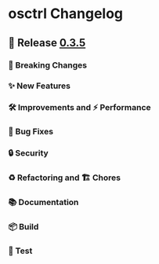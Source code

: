 # osctrl Changelog

## 🔖 Release [0.3.5](https://github.com/jmpsec/osctrl/releases/tag/v0.3.5)

### 🚨 Breaking Changes

### ✨ New Features

### 🛠 Improvements and ⚡️ Performance

### 🐛 Bug Fixes

### 🔒 Security

### ♻️ Refactoring and 🏗 Chores

### 📚 Documentation

### 📦 Build

### 🚦 Test
